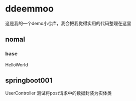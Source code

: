 # ddeemmoo
这是我的一个demo小仓库，我会把我觉得实用的代码整理在这里

## nomal
### base
HelloWorld

## springboot001
UserController 测试将post请求中的数据封装为实体类